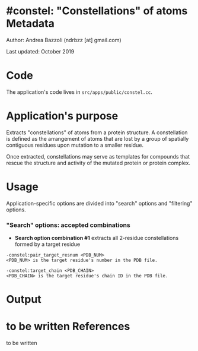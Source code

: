 #constel: "Constellations" of atoms
Metadata
========

Author: Andrea Bazzoli (ndrbzz [at] gmail.com)

Last updated: October 2019

Code
====

The application's code lives in `src/apps/public/constel.cc`.

Application's purpose
===================
Extracts "constellations" of atoms from a protein structure. A constellation is defined as the arrangement of atoms that are lost by a group of spatially contiguous residues upon mutation to a smaller residue.

Once extracted, constellations may serve as templates for compounds that rescue the structure and activity of the mutated protein or protein complex.

Usage
=====
Application-specific options are divided into "search" options and "filtering" options.

### "Search" options: accepted combinations


* **Search option combination #1** extracts all 2-residue constellations formed by a target residue
````
-constel:pair_target_resnum <PDB_NUM>
<PDB_NUM> is the target residue's number in the PDB file.

-constel:target_chain <PDB_CHAIN>
<PDB_CHAIN> is the target residue's chain ID in the PDB file.
````
Output 
======
to be written
References
==========
to be written